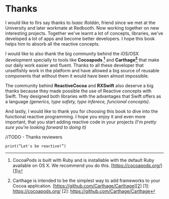 # Thanks

I would like to firs say thanks to *Isaac Roldán*, friend since we met at the University and later workmate at Redbooth. Now working together on new interesting projects. Together we've learnt a lot of concepts, libraries, we've developed a lot of apps and become better developers. I hope this book helps him to absorb all the reactive concepts.

I would like to also thank the big community behind the iOS/OSX development specially to tools like **Cocoapods [^1]** and **Carthage[^2]** that make our daily work easier and fluent. Thanks to all these developer that unselfishly work in the platform and have allowed a big source of reusable components that without them it would have been almost impossible.

The community behind **ReactiveCocoa** and **RXSwift** also deserve a big thanks because they made possible the use of Reactive concepts with Swift. They designed both libraries with the advantages that Swift offers as a language *(generics, type safety, type inferece, funcional concepts)*.

And lastly, I would like to thank you for choosing this book to dive into the functional reactive programming. I hope you enjoy it and even more important, that you start adding reactive code in your projects *(I'm pretty sure you're looking forward to doing it)*

//TODO - Thanks reviewers

~~~~~~
print(“Let's be reactive!”)
~~~~~~

[^1]:	CocoaPods is built with Ruby and is installable with the default Ruby available on OS X. We recommend you do this. [https://cocoapods.org/][1]
[^2]:	Carthage is intended to be the simplest way to add frameworks to your Cocoa application. [https://github.com/Carthage/Carthage][2]
[1]:	https://cocoapods.org/
[2]:	https://github.com/Carthage/Carthage
